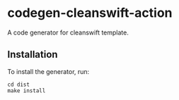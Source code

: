 # codegen-cleanswift-action
A code generator for cleanswift template.

Installation
------------

To install the generator, run:
```
cd dist
make install
```
